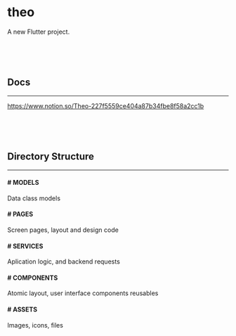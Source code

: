 # theo

A new Flutter project.

<br>
<br>
<br>

## Docs

---

https://www.notion.so/Theo-227f5559ce404a87b34fbe8f58a2cc1b

<br>
<br>
<br>

## Directory Structure

---

#### **# MODELS**

Data class models

#### **# PAGES**

Screen pages, layout and design code

#### **# SERVICES**

Aplication logic, and backend requests

#### **# COMPONENTS**

Atomic layout, user interface components reusables

#### **# ASSETS**

Images, icons, files
